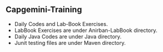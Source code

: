 ## Capgemini-Training
- Daily Codes and Lab-Book Exercises.
- LabBook Exercises are under Anirban-LabBook directory.
- Daily Java Codes are under Java directory.
- Junit testing files are under Maven directory.